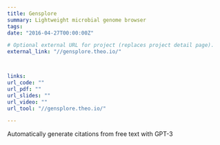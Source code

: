 ```yaml
---
title: Gensplore
summary: Lightweight microbial genome browser
tags:
date: "2016-04-27T00:00:00Z"

# Optional external URL for project (replaces project detail page).
external_link: "//gensplore.theo.io/"



links:
url_code: ""
url_pdf: ""
url_slides: ""
url_video: ""
url_tool: "//gensplore.theo.io/"

---
```




 Automatically generate citations from free text with GPT-3